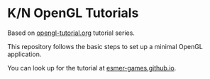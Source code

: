 # K/N OpenGL Tutorials

Based on [opengl-tutorial.org](https://www.opengl-tutorial.org) tutorial series.

This repository follows the basic steps to set up a minimal OpenGL
application.

You can look up for the tutorial at [esmer-games.github.io](https://esmer-games.github.io).
